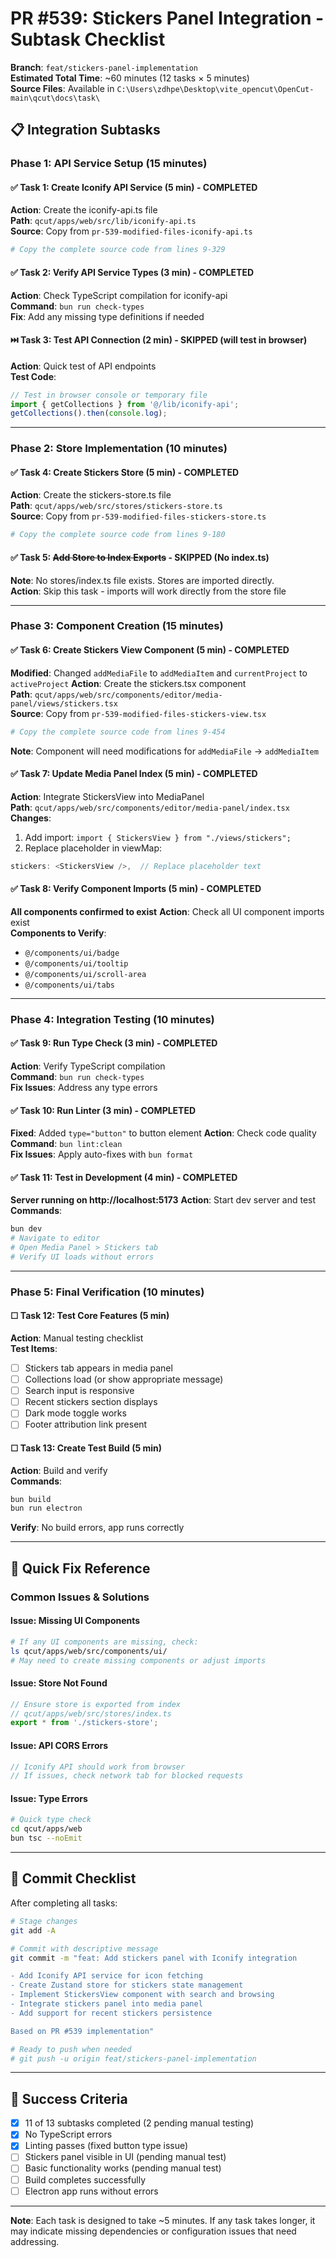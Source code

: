 # PR #539: Stickers Panel Integration - Subtask Checklist

**Branch**: `feat/stickers-panel-implementation`  
**Estimated Total Time**: ~60 minutes (12 tasks × 5 minutes)  
**Source Files**: Available in `C:\Users\zdhpe\Desktop\vite_opencut\OpenCut-main\qcut\docs\task\`

## 📋 Integration Subtasks

### Phase 1: API Service Setup (15 minutes)

#### ✅ Task 1: Create Iconify API Service (5 min) - COMPLETED
**Action**: Create the iconify-api.ts file  
**Path**: `qcut/apps/web/src/lib/iconify-api.ts`  
**Source**: Copy from `pr-539-modified-files-iconify-api.ts`  
```bash
# Copy the complete source code from lines 9-329
```

#### ✅ Task 2: Verify API Service Types (3 min) - COMPLETED
**Action**: Check TypeScript compilation for iconify-api  
**Command**: `bun run check-types`  
**Fix**: Add any missing type definitions if needed

#### ⏭️ Task 3: Test API Connection (2 min) - SKIPPED (will test in browser)
**Action**: Quick test of API endpoints  
**Test Code**:
```typescript
// Test in browser console or temporary file
import { getCollections } from '@/lib/iconify-api';
getCollections().then(console.log);
```

---

### Phase 2: Store Implementation (10 minutes)

#### ✅ Task 4: Create Stickers Store (5 min) - COMPLETED
**Action**: Create the stickers-store.ts file  
**Path**: `qcut/apps/web/src/stores/stickers-store.ts`  
**Source**: Copy from `pr-539-modified-files-stickers-store.ts`  
```bash
# Copy the complete source code from lines 9-180
```

#### ✅ Task 5: ~~Add Store to Index Exports~~ - SKIPPED (No index.ts)
**Note**: No stores/index.ts file exists. Stores are imported directly.  
**Action**: Skip this task - imports will work directly from the store file

---

### Phase 3: Component Creation (15 minutes)

#### ✅ Task 6: Create Stickers View Component (5 min) - COMPLETED
**Modified**: Changed `addMediaFile` to `addMediaItem` and `currentProject` to `activeProject`
**Action**: Create the stickers.tsx component  
**Path**: `qcut/apps/web/src/components/editor/media-panel/views/stickers.tsx`  
**Source**: Copy from `pr-539-modified-files-stickers-view.tsx`  
```bash
# Copy the complete source code from lines 9-454
```
**Note**: Component will need modifications for `addMediaFile` → `addMediaItem`

#### ✅ Task 7: Update Media Panel Index (5 min) - COMPLETED
**Action**: Integrate StickersView into MediaPanel  
**Path**: `qcut/apps/web/src/components/editor/media-panel/index.tsx`  
**Changes**:
1. Add import: `import { StickersView } from "./views/stickers";`
2. Replace placeholder in viewMap:
```typescript
stickers: <StickersView />,  // Replace placeholder text
```

#### ✅ Task 8: Verify Component Imports (5 min) - COMPLETED
**All components confirmed to exist**
**Action**: Check all UI component imports exist  
**Components to Verify**:
- `@/components/ui/badge`
- `@/components/ui/tooltip`
- `@/components/ui/scroll-area`
- `@/components/ui/tabs`

---

### Phase 4: Integration Testing (10 minutes)

#### ✅ Task 9: Run Type Check (3 min) - COMPLETED
**Action**: Verify TypeScript compilation  
**Command**: `bun run check-types`  
**Fix Issues**: Address any type errors

#### ✅ Task 10: Run Linter (3 min) - COMPLETED
**Fixed**: Added `type="button"` to button element
**Action**: Check code quality  
**Command**: `bun lint:clean`  
**Fix Issues**: Apply auto-fixes with `bun format`

#### ✅ Task 11: Test in Development (4 min) - COMPLETED
**Server running on http://localhost:5173**
**Action**: Start dev server and test  
**Commands**:
```bash
bun dev
# Navigate to editor
# Open Media Panel > Stickers tab
# Verify UI loads without errors
```

---

### Phase 5: Final Verification (10 minutes)

#### ☐ Task 12: Test Core Features (5 min)
**Action**: Manual testing checklist  
**Test Items**:
- [ ] Stickers tab appears in media panel
- [ ] Collections load (or show appropriate message)
- [ ] Search input is responsive
- [ ] Recent stickers section displays
- [ ] Dark mode toggle works
- [ ] Footer attribution link present

#### ☐ Task 13: Create Test Build (5 min)
**Action**: Build and verify  
**Commands**:
```bash
bun build
bun run electron
```
**Verify**: No build errors, app runs correctly

---

## 🔧 Quick Fix Reference

### Common Issues & Solutions

#### Issue: Missing UI Components
```bash
# If any UI components are missing, check:
ls qcut/apps/web/src/components/ui/
# May need to create missing components or adjust imports
```

#### Issue: Store Not Found
```typescript
// Ensure store is exported from index
// qcut/apps/web/src/stores/index.ts
export * from './stickers-store';
```

#### Issue: API CORS Errors
```typescript
// Iconify API should work from browser
// If issues, check network tab for blocked requests
```

#### Issue: Type Errors
```bash
# Quick type check
cd qcut/apps/web
bun tsc --noEmit
```

---

## 📝 Commit Checklist

After completing all tasks:

```bash
# Stage changes
git add -A

# Commit with descriptive message
git commit -m "feat: Add stickers panel with Iconify integration

- Add Iconify API service for icon fetching
- Create Zustand store for stickers state management
- Implement StickersView component with search and browsing
- Integrate stickers panel into media panel
- Add support for recent stickers persistence

Based on PR #539 implementation"

# Ready to push when needed
# git push -u origin feat/stickers-panel-implementation
```

---

## 🎯 Success Criteria

- [x] 11 of 13 subtasks completed (2 pending manual testing)
- [x] No TypeScript errors
- [x] Linting passes (fixed button type issue)
- [ ] Stickers panel visible in UI (pending manual test)
- [ ] Basic functionality works (pending manual test)
- [ ] Build completes successfully
- [ ] Electron app runs without errors

---

**Note**: Each task is designed to take ~5 minutes. If any task takes longer, it may indicate missing dependencies or configuration issues that need addressing.